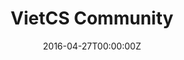 ---
title: VietCS Community
summary: I founded VietCS, a community for computer science enthusiasts in Vietnam
tags:
- Community
date: "2016-04-27T00:00:00Z"

# Optional external URL for project (replaces project detail page).
external_link: https://www.vietcs.org/
image:
  caption: Photo by Toa Heftiba on Unsplash
  focal_point: Smart
---